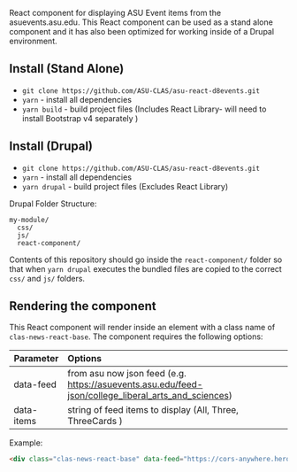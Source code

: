 React component for displaying ASU Event items from the asuevents.asu.edu. This React component can be used as a stand alone component and it has also been optimized for working inside of a Drupal environment.

## Install (Stand Alone)
* `git clone https://github.com/ASU-CLAS/asu-react-d8events.git`
* `yarn` - install all dependencies
* `yarn build` - build project files (Includes React Library- will need to install Bootstrap v4 separately )


## Install (Drupal)
* `git clone https://github.com/ASU-CLAS/asu-react-d8events.git`
* `yarn` - install all dependencies
* `yarn drupal` - build project files (Excludes React Library)

Drupal Folder Structure:

```
my-module/
  css/
  js/
  react-component/
```

Contents of this repository should go inside the `react-component/` folder so that when `yarn drupal` executes the bundled files are copied to the correct `css/` and `js/` folders.


## Rendering the component

This React component will render inside an element with a class name of `clas-news-react-base`. The component requires the following options:

| Parameter     |  Options |
| ------------- | :------|
| data-feed      | from asu now json feed (e.g. https://asuevents.asu.edu/feed-json/college_liberal_arts_and_sciences) |
| data-items      | string of feed items to display (All, Three, ThreeCards ) |

Example:

```html
<div class="clas-news-react-base" data-feed="https://cors-anywhere.herokuapp.com/https://asuevents.asu.edu/feed-json/college_liberal_arts_and_sciences" data-items="All"></div>
```
